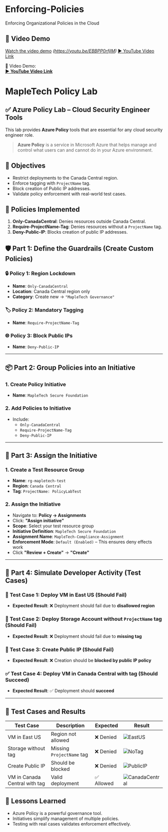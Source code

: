 # Enforcing-Policies
Enforcing Organizational Policies in the Cloud

## 🎥 Video Demo
[Watch the video demo](#) *(https://youtu.be/EBBPP0rfjlM)*
[▶️ YouTube Video Link](https://youtu.be/EBBPP0rfjlM)


🎥 Video Demo:  
**[▶️ YouTube Video Link](https://youtu.be/EBBPP0rfjlM)**

# MapleTech Policy Lab

## ✅ Azure Policy Lab – Cloud Security Engineer Tools
This lab provides **Azure Policy** tools that are essential for any cloud security engineer role.
> **Azure Policy** is a service in Microsoft Azure that helps manage and control what users can and cannot do in your Azure environment.


## 🎯 Objectives
- Restrict deployments to the Canada Central region.
- Enforce tagging with `ProjectName` tag.
- Block creation of Public IP addresses.
- Validate policy enforcement with real-world test cases.

## 📜 Policies Implemented
1. **Only-CanadaCentral**: Denies resources outside Canada Central.
2. **Require-ProjectName-Tag**: Denies resources without a `ProjectName` tag.
3. **Deny-Public-IP**: Blocks creation of public IP addresses.

## 🛡️ Part 1: Define the Guardrails (Create Custom Policies)

### 🔒 Policy 1: Region Lockdown
- **Name**: `Only-CanadaCentral`
- **Location**: Canada Central region only
- **Category**: Create new → `"MapleTech Governance"`

### 🏷️ Policy 2: Mandatory Tagging
- **Name**: `Require-ProjectName-Tag`

### 🌐 Policy 3: Block Public IPs
- **Name**: `Deny-Public-IP`

---

## 📦 Part 2: Group Policies into an Initiative

### 1. Create Policy Initiative
- **Name**: `MapleTech Secure Foundation`

### 2. Add Policies to Initiative
- Include:
  - `Only-CanadaCentral`
  - `Require-ProjectName-Tag`
  - `Deny-Public-IP`

---

## 🔗 Part 3: Assign the Initiative

### 1. Create a Test Resource Group
- **Name**: `rg-mapletech-test`
- **Region**: `Canada Central`
- **Tag**: `ProjectName: PolicyLabTest`

### 2. Assign the Initiative
- Navigate to: **Policy → Assignments**
- Click: **"Assign initiative"**
- **Scope**: Select your test resource group
- **Initiative Definition**: `MapleTech Secure Foundation`
- **Assignment Name**: `MapleTech-Compliance-Assignment`
- **Enforcement Mode**: `Default (Enabled)` – This ensures deny effects work
- Click **"Review + Create"** → **"Create"**

---

## 🧪 Part 4: Simulate Developer Activity (Test Cases)

### 🔴 Test Case 1: Deploy VM in East US (Should Fail)
- **Expected Result**: ❌ Deployment should fail due to **disallowed region**

### 🔴 Test Case 2: Deploy Storage Account without `ProjectName` tag (Should Fail)
- **Expected Result**: ❌ Deployment should fail due to **missing tag**

### 🔴 Test Case 3: Create Public IP (Should Fail)
- **Expected Result**: ❌ Creation should be **blocked by public IP policy**

### ✅ Test Case 4: Deploy VM in Canada Central with tag (Should Succeed)
- **Expected Result**: ✅ Deployment should **succeed**

---

## 🚀 Test Cases and Results

| Test Case | Description | Expected | Result |
|-----------|-------------|----------|--------|
| VM in East US | Region not allowed | ❌ Denied | ![EastUS](screenshots/test-eastus.png) |
| Storage without tag | Missing `ProjectName` tag | ❌ Denied | ![NoTag](screenshots/test-notag.png) |
| Create Public IP | Should be blocked | ❌ Denied | ![PublicIP](screenshots/test-publicip.png) |
| VM in Canada Central with tag | Valid deployment | ✅ Allowed | ![CanadaCentral](screenshots/test-canada.png) |


## 🧠 Lessons Learned
- Azure Policy is a powerful governance tool.
- Initiatives simplify management of multiple policies.
- Testing with real cases validates enforcement effectively.




